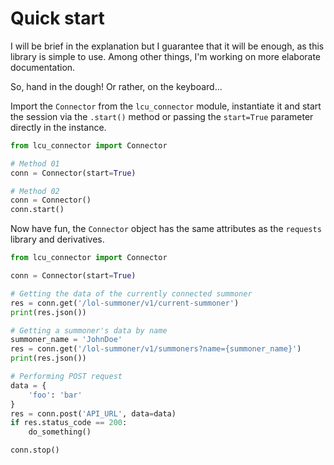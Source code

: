# Quick start
I will be brief in the explanation but I guarantee that it will be enough, as this library is simple to use. Among other things, I'm working on more elaborate documentation.

So, hand in the dough! Or rather, on the keyboard...

Import the `Connector` from the `lcu_connector` module, instantiate it and start the session via the `.start()` method or passing the `start=True` parameter directly in the instance.
```python
from lcu_connector import Connector

# Method 01
conn = Connector(start=True)

# Method 02
conn = Connector()
conn.start()
```

Now have fun, the `Connector` object has the same attributes as the `requests` library and derivatives.
```python
from lcu_connector import Connector

conn = Connector(start=True)

# Getting the data of the currently connected summoner
res = conn.get('/lol-summoner/v1/current-summoner')
print(res.json())

# Getting a summoner's data by name
summoner_name = 'JohnDoe'
res = conn.get('/lol-summoner/v1/summoners?name={summoner_name}')
print(res.json())

# Performing POST request
data = {
    'foo': 'bar'
}
res = conn.post('API_URL', data=data)
if res.status_code == 200:
    do_something()

conn.stop()
```
